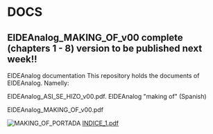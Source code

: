 # DOCS

## EIDEAnalog_MAKING_OF_v00 complete (chapters 1 - 8) version to be published next week!!

EIDEAnalog documentation
This repository holds the documents of EIDEAnalog. Namelly:

EIDEAnalog_ASI_SE_HIZO_v00.pdf. EIDEAnalog "making of" (Spanish)

EIDEAnalog_MAKING_OF_v00.pdf

![MAKING_OF_PORTADA](https://user-images.githubusercontent.com/64075009/86229259-c0590b80-bb8f-11ea-805f-4f348224f566.jpeg)
[INDICE_1.pdf](https://github.com/Clave-EIDEAnalog/DOCS/files/9534662/INDICE_1.pdf)
